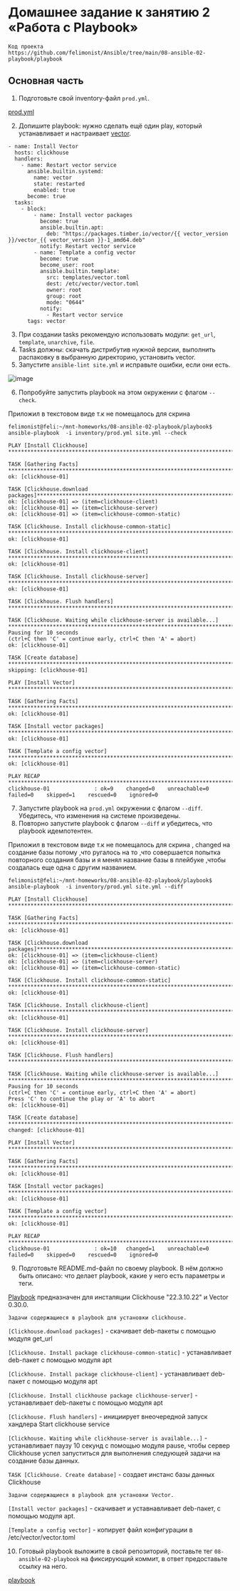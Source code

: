 # Домашнее задание к занятию 2 «Работа с Playbook»

```
Код проекта
https://github.com/felimonist/Ansible/tree/main/08-ansible-02-playbook/playbook
```

## Основная часть

1. Подготовьте свой inventory-файл `prod.yml`.

[prod.yml](https://github.com/felimonist/Ansible/tree/main/08-ansible-02-playbook/playbook/prod.yml)

2. Допишите playbook: нужно сделать ещё один play, который устанавливает и настраивает [vector](https://github.com/felimonist/Ansible/blob/main/08-ansible-02-playbook/playbook/site.yml#L49-L76).

```
- name: Install Vector
  hosts: clickhouse
  handlers:
    - name: Restart vector service
      ansible.builtin.systemd:
        name: vector
        state: restarted
        enabled: true
      become: true
  tasks:
    - block:
        - name: Install vector packages
          become: true
          ansible.builtin.apt:
            deb: "https://packages.timber.io/vector/{{ vector_version }}/vector_{{ vector_version }}-1_amd64.deb"
          notify: Restart vector service
        - name: Template a config vector
          become: true
          become_user: root
          ansible.builtin.template:
            src: templates/vector.toml
            dest: /etc/vector/vector.toml
            owner: root
            group: root
            mode: "0644"
          notify:
            - Restart vector service
      tags: vector
```

3. При создании tasks рекомендую использовать модули: `get_url`, `template`, `unarchive`, `file`.
4. Tasks должны: скачать дистрибутив нужной версии, выполнить распаковку в выбранную директорию, установить vector.
5. Запустите `ansible-lint site.yml` и исправьте ошибки, если они есть.

![image](https://github.com/felimonist/Ansible/blob/main/08-ansible-02-playbook/img/lint.JPG)

6. Попробуйте запустить playbook на этом окружении с флагом `--check`.

Приложил в текстовом виде т.к не помещалось для скрина
```
felimonist@feli:~/mnt-homeworks/08-ansible-02-playbook/playbook$ ansible-playbook  -i inventory/prod.yml site.yml --check

PLAY [Install Clickhouse] **********************************************************************************************************************************

TASK [Gathering Facts] *************************************************************************************************************************************
ok: [clickhouse-01]

TASK [Clickhouse.download packages]*******************************************************************************************************************
ok: [clickhouse-01] => (item=clickhouse-client)
ok: [clickhouse-01] => (item=clickhouse-server)
ok: [clickhouse-01] => (item=clickhouse-common-static)

TASK [Clickhouse. Install clickhouse-common-static] ********************************************************************************************************
ok: [clickhouse-01]

TASK [Clickhouse. Install clickhouse-client] ***************************************************************************************************************
ok: [clickhouse-01]

TASK [Clickhouse. Install clickhouse-server] ***************************************************************************************************************
ok: [clickhouse-01]

TASK [Clickhouse. Flush handlers] **************************************************************************************************************************

TASK [Clickhouse. Waiting while clickhouse-server is available...] *****************************************************************************************
Pausing for 10 seconds
(ctrl+C then 'C' = continue early, ctrl+C then 'A' = abort)
ok: [clickhouse-01]

TASK [Create database] *************************************************************************************************************************************
skipping: [clickhouse-01]

PLAY [Install Vector] **************************************************************************************************************************************

TASK [Gathering Facts] *************************************************************************************************************************************
ok: [clickhouse-01]

TASK [Install vector packages] *****************************************************************************************************************************
ok: [clickhouse-01]

TASK [Template a config vector] ********************************************************************************************************
ok: [clickhouse-01]

PLAY RECAP *************************************************************************************************************************************************
clickhouse-01              : ok=9    changed=0    unreachable=0    failed=0    skipped=1    rescued=0    ignored=0   

```
7. Запустите playbook на `prod.yml` окружении с флагом `--diff`. Убедитесь, что изменения на системе произведены.
8. Повторно запустите playbook с флагом `--diff` и убедитесь, что playbook идемпотентен.

Приложил в текстовом виде т.к не помещалось для скрина , changed на создание базы потому ,что ругалось на то ,что совершается попытка повторного создания базы и я менял название базы в плейбуке ,чтобы создалась еще одна с другим названием.

```
felimonist@feli:~/mnt-homeworks/08-ansible-02-playbook/playbook$ ansible-playbook  -i inventory/prod.yml site.yml --diff

PLAY [Install Clickhouse] **********************************************************************************************************************************

TASK [Gathering Facts] *************************************************************************************************************************************
ok: [clickhouse-01]

TASK [Clickhouse.download packages]*******************************************************************************************************************
ok: [clickhouse-01] => (item=clickhouse-client)
ok: [clickhouse-01] => (item=clickhouse-server)
ok: [clickhouse-01] => (item=clickhouse-common-static)

TASK [Clickhouse. Install clickhouse-common-static] ********************************************************************************************************
ok: [clickhouse-01]

TASK [Clickhouse. Install clickhouse-client] ***************************************************************************************************************
ok: [clickhouse-01]

TASK [Clickhouse. Install clickhouse-server] ***************************************************************************************************************
ok: [clickhouse-01]

TASK [Clickhouse. Flush handlers] **************************************************************************************************************************

TASK [Clickhouse. Waiting while clickhouse-server is available...] *****************************************************************************************
Pausing for 10 seconds
(ctrl+C then 'C' = continue early, ctrl+C then 'A' = abort)
Press 'C' to continue the play or 'A' to abort 
ok: [clickhouse-01]

TASK [Create database] *************************************************************************************************************************************
changed: [clickhouse-01]

PLAY [Install Vector] **************************************************************************************************************************************

TASK [Gathering Facts] *************************************************************************************************************************************
ok: [clickhouse-01]

TASK [Install vector packages] *****************************************************************************************************************************
ok: [clickhouse-01]

TASK [Template a config vector] ********************************************************************************************************
ok: [clickhouse-01]

PLAY RECAP *************************************************************************************************************************************************
clickhouse-01              : ok=10   changed=1    unreachable=0    failed=0    skipped=0    rescued=0    ignored=0

```

9. Подготовьте README.md-файл по своему playbook. В нём должно быть описано: что делает playbook, какие у него есть параметры и теги.

[Playbook](https://github.com/felimonist/Ansible/tree/main/08-ansible-02-playbook/playbook/site.yml) предназначен для инсталяции Clickhouse "22.3.10.22" и Vector 0.30.0.

```
Задачи содержащиеся в playbook для установки clickhouse.
```

`[Clickhouse.download packages]` - скачивает deb-пакеты с помощью модуля get_url

`[Clickhouse. Install package clickhouse-common-static]` - устанавливает deb-пакет с помощью модуля apt

`[Clickhouse. Install package clickhouse-client]` - устанавливает deb-пакет с помощью модуля apt

`[Clickhouse. Install clickhouse package clickhouse-server]` - устанавливает deb-пакеты с помощью модуля apt

`[Clickhouse. Flush handlers]` - инициирует внеочередной запуск хандлера Start clickhouse service

`[Clickhouse. Waiting while clickhouse-server is available...]` - устанавливает паузу  10 секунд с помощью модуля pause, чтобы сервер Clickhouse успел запуститься для выполнения следующей задачи на создание базы данных.

`TASK [Clickhouse. Create database]` - создает инстанс базы данных Clickhouse

```
Задачи содержащиеся в playbook для установки Vector.
```

`[Install vector packages]` -  скачивает и уставнавливает deb-пакет, с помощью модуля apt.

`[Template a config vector]` - копирует файл конфигурации в /etc/vector/vector.toml

 
10. Готовый playbook выложите в свой репозиторий, поставьте тег `08-ansible-02-playbook` на фиксирующий коммит, в ответ предоставьте ссылку на него.

[playbook](https://github.com/felimonist/Ansible/tree/main/08-ansible-02-playbook/playbook)


